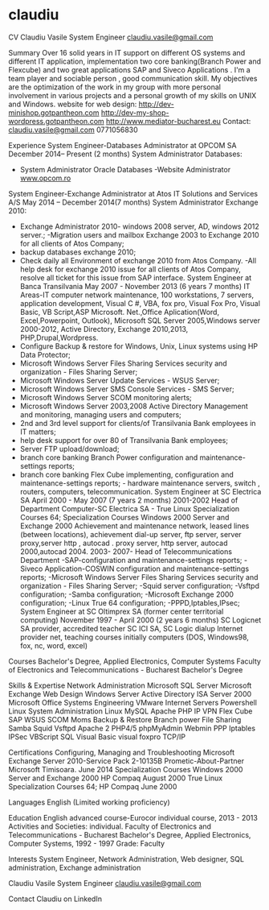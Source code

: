 # claudiu
CV
Claudiu Vasile
System Engineer claudiu.vasile@gmail.com
 
Summary
Over 16 solid years in IT support on different OS systems and different IT application, implementation two core banking(Branch Power and Flexcube) and two great applications SAP and Siveco Applications . I'm a team player and sociable person , good communication skill. My objectives are the optimization of the work in my group with more personal involvement in various projects and a personal growth of my skills on UNIX and Windows.
website for web design:
http://dev-minishop.gotpantheon.com http://dev-my-shop-wordpress.gotpantheon.com http://www.mediator-bucharest.eu
Contact: claudiu.vasile@gmail.com 0771056830
 
Experience
System Engineer-Databases Administrator at	OPCOM SA
 December 2014– Present (2 months)
System Administrator Databases:
- System Administrator Oracle Databases
-Website Administrator www.opcom.ro


System Engineer-Exchange Administrator at	Atos IT Solutions and Services A/S May 2014 – December 2014(7 months)
System Administrator Exchange 2010:
-	Exchange Administrator 2010- windows 2008 server, AD, windows 2012 server.;
-Migration users and mailbox Exchange 2003 to Exchange 2010 for all clients of Atos Company;
-	backup databases exchange 2010;
-	Check daily all Environment of exchange 2010 from Atos Company.
-All help desk for exchange 2010 issue for all clients of Atos Company, resolve all ticket for this issue from SAP interface.
System Engineer at	Banca Transilvania
May 2007 - November 2013 (6 years 7 months)
IT Areas-IT computer network maintenance, 100 workstations, 7 servers, application development, Visual C
#, VBA, fox pro, Visual Fox Pro, Visual Basic, VB Script,ASP Microsoft. Net.,Office Aplication(Word, Excel,Powerpoint, Outlook), Microsoft SQL Server 2005,Windows server 2000-2012, Active Directory, Exchange 2010,2013, PHP,Drupal,Wordpress.
-	Configure Backup & restore for Windows, Unix, Linux systems using HP Data Protector;
-	Microsoft Windows Server Files Sharing Services security and organization - Files Sharing Server;
-	Microsoft Windows Server Update Services - WSUS Server;
-	Microsoft Windows Server SMS Console Services - SMS Server;
-	Microsoft Windows Server SCOM monitoring alerts;
-	Microsoft Windows Server 2003,2008 Active Directory Management and monitoring, managing users and computers;
-	2nd and 3rd level support for clients/of Transilvania Bank employees in IT matters;
-	help desk support for over 80 of Transilvania Bank employees;
-	Server FTP upload/download;
-	branch core banking Branch Power configuration and maintenance-settings reports;
-	branch core banking Flex Cube implementing, configuration and maintenance-settings reports; - hardware maintenance servers, switch , routers, computers, telecommunication.
System Engineer at	SC Electrica SA
April 2000 - May 2007 (7 years 2 months)
2001-2002 Head of Department Computer-SC Electrica SA -
True Linux Specialization Courses 64;
Specialization Courses Windows 2000 Server and Exchange 2000 Achievement and maintenance network, leased lines (between locations), achievement dial-up server, ftp server, server proxy,server http , autocad . proxy server, http server, autocad 2000,autocad 2004.
2003- 2007- Head of Telecommunications Department
-SAP-configuration and maintenance-settings reports;
-Siveco Application-COSWIN configuration and maintenance-settings reports;
-Microsoft Windows Server Files Sharing Services security and organization - Files Sharing Server;
-Squid server configuration;
-Vsftpd configuration;
-Samba configuration;
-Microsoft Exchange 2000 configuration;
-Linux True 64 configuration;
-PPPD,Iptables,IPsec;
System Engineer at	SC Oltimprex SA (former center territorial computing)
November 1997 - April 2000 (2 years 6 months)
SC Logicnet SA provider, accredited teacher SC ICI SA, SC Logic dialup Internet provider net, teaching courses initially computers (DOS, Windows98, fox, nc, word, excel)
 
Courses
Bachelor's Degree, Applied Electronics, Computer
Systems
Faculty of Electronics and Telecommunications -
Bucharest
Bachelor's Degree
 
Skills & Expertise
Network Administration
Microsoft SQL Server
Microsoft Exchange
Web Design
Windows Server Active Directory
ISA Server 2000
Microsoft Office
Systems Engineering
VMware Internet
Servers
Powershell
Linux System Administration
Linux MySQL Apache PHP
IP VPN
Flex Cube
SAP
WSUS
SCOM
Moms
Backup & Restore
Branch power
File Sharing
Samba
Squid
Vsftpd
Apache 2 PHP4/5 phpMyAdmin Webmin
PPP Iptables
IPSec
VBScript
SQL
Visual Basic visual foxpro TCP/IP
 
Certifications
Configuring, Managing and Troubleshooting Microsoft Exchange Server 2010-Service Pack 2-10135B
Prometic-About-Partner Microsoft Timisoara.	June 2014
Specialization Courses Windows 2000 Server and Exchange 2000 HP Compaq	August 2000
True Linux Specialization Courses 64;
HP Compaq	June 2000
 
Languages
English	(Limited working proficiency)
 
Education
English advanced course-Eurocor individual course, 2013 - 2013
Activities and Societies: individual.
Faculty of Electronics and Telecommunications - Bucharest
Bachelor's Degree, Applied Electronics, Computer Systems, 1992 - 1997
Grade: Faculty
 
Interests
System Engineer, Network Administration, Web designer, SQL administration, Exchange administration
 
Claudiu Vasile
System Engineer claudiu.vasile@gmail.com
 
Contact Claudiu on LinkedIn

